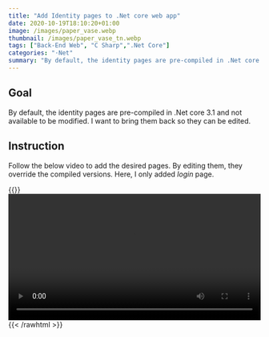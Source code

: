 ```yaml
---
title: "Add Identity pages to .Net core web app"
date: 2020-10-19T18:10:20+01:00
image: /images/paper_vase.webp
thumbnail: /images/paper_vase_tn.webp
tags: ["Back-End Web", "C Sharp",".Net Core"]
categories: "⋅Net"
summary: "By default, the identity pages are pre-compiled in .Net core 3.1 and not available to be modified. I want to bring them back so they can be edited."
---
```


## Goal

By default, the identity pages are pre-compiled in .Net core 3.1 and not available to be modified. I want to bring them back so they can be edited.


## Instruction

Follow the below video to add the desired pages. By editing them, they override the compiled versions. Here, I only added *login* page.

{{<rawhtml>}}
<video width=100% controls>
  <source src="/videos/bring_back_identity_pages.webm" type="video/webm">
Your browser does not support the video tag.
</video>
{{< /rawhtml >}}


